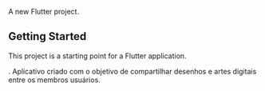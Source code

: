 A new Flutter project.

## Getting Started

This project is a starting point for a Flutter application.

. Aplicativo criado com o objetivo de compartilhar desenhos e artes digitais entre os membros usuários.

